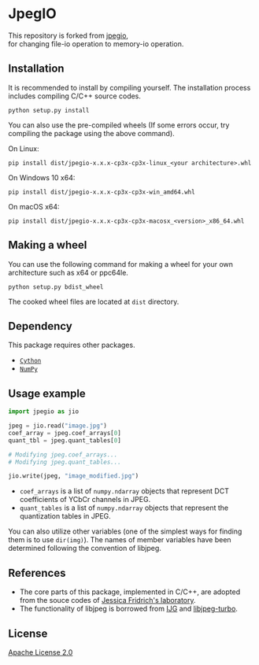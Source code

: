 # JpegIO

This repository is forked from [jpegio][original-repo],  
for changing file-io operation to memory-io operation.

## Installation

It is recommended to install by compiling yourself.
The installation process includes compiling C/C++ source codes.

```
python setup.py install
```

You can also use the pre-compiled wheels
(If some errors occur, try compiling the package using the above command).

On Linux:
```
pip install dist/jpegio-x.x.x-cp3x-cp3x-linux_<your architecture>.whl
```

On Windows 10 x64:
```
pip install dist/jpegio-x.x.x-cp3x-cp3x-win_amd64.whl
```

On macOS x64:
```
pip install dist/jpegio-x.x.x-cp3x-cp3x-macosx_<version>_x86_64.whl
```

## Making a wheel

You can use the following command for making a wheel for your own architecture such as x64 or ppc64le.

```
python setup.py bdist_wheel
```

The cooked wheel files are located at `dist` directory.


## Dependency
This package requires other packages.

- [`Cython`](https://cython.org/)
- [`NumPy`](http://www.numpy.org/)


## Usage example

```python
import jpegio as jio

jpeg = jio.read("image.jpg")
coef_array = jpeg.coef_arrays[0]  
quant_tbl = jpeg.quant_tables[0]

# Modifying jpeg.coef_arrays...
# Modifying jpeg.quant_tables...

jio.write(jpeg, "image_modified.jpg")
```

- `coef_arrays` is a list of `numpy.ndarray` objects that represent DCT coefficients of YCbCr channels in JPEG.
- `quant_tables` is a list of `numpy.ndarray` objects that represent the quantization tables in JPEG.

You can also utilize other variables (one of the simplest ways for finding them is to use `dir(img)`).
The names of member variables have been determined following the convention of libjpeg.

## References
- The core parts of this package, implemented in C/C++, are adopted from the souce codes of [Jessica Fridrich's laboratory](http://dde.binghamton.edu).
- The functionality of libjpeg is borrowed from [IJG](https://www.ijg.org/) and [libjpeg-turbo](https://github.com/libjpeg-turbo/libjpeg-turbo).

## License
[Apache License 2.0](/LICENSE)

  [original-repo]: https://github.com/dwgoon/jpegio
